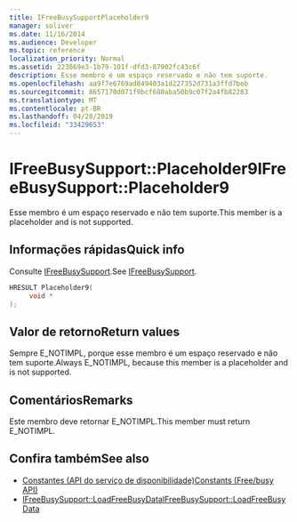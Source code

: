 ```yaml
---
title: IFreeBusySupportPlaceholder9
manager: soliver
ms.date: 11/16/2014
ms.audience: Developer
ms.topic: reference
localization_priority: Normal
ms.assetid: 223869e3-1b79-101f-dfd3-87902fc43c6f
description: Esse membro é um espaço reservado e não tem suporte.
ms.openlocfilehash: aa9f7e6769ad849403a1d227352d731a3ffd7beb
ms.sourcegitcommit: 8657170d071f9bcf680aba50b9c07f2a4fb82283
ms.translationtype: MT
ms.contentlocale: pt-BR
ms.lasthandoff: 04/28/2019
ms.locfileid: "33429653"
---
```

# <a name="ifreebusysupportplaceholder9"></a><span data-ttu-id="af8ac-103">IFreeBusySupport::Placeholder9</span><span class="sxs-lookup"><span data-stu-id="af8ac-103">IFreeBusySupport::Placeholder9</span></span>

<span data-ttu-id="af8ac-104">Esse membro é um espaço reservado e não tem suporte.</span><span class="sxs-lookup"><span data-stu-id="af8ac-104">This member is a placeholder and is not supported.</span></span>
  
## <a name="quick-info"></a><span data-ttu-id="af8ac-105">Informações rápidas</span><span class="sxs-lookup"><span data-stu-id="af8ac-105">Quick info</span></span>

<span data-ttu-id="af8ac-106">Consulte [IFreeBusySupport](ifreebusysupport.md).</span><span class="sxs-lookup"><span data-stu-id="af8ac-106">See [IFreeBusySupport](ifreebusysupport.md).</span></span>
  
```cpp
HRESULT Placeholder9( 
     void *  
);
```

## <a name="return-values"></a><span data-ttu-id="af8ac-107">Valor de retorno</span><span class="sxs-lookup"><span data-stu-id="af8ac-107">Return values</span></span>

<span data-ttu-id="af8ac-108">Sempre E_NOTIMPL, porque esse membro é um espaço reservado e não tem suporte.</span><span class="sxs-lookup"><span data-stu-id="af8ac-108">Always E_NOTIMPL, because this member is a placeholder and is not supported.</span></span>
  
## <a name="remarks"></a><span data-ttu-id="af8ac-109">Comentários</span><span class="sxs-lookup"><span data-stu-id="af8ac-109">Remarks</span></span>

<span data-ttu-id="af8ac-110">Este membro deve retornar E_NOTIMPL.</span><span class="sxs-lookup"><span data-stu-id="af8ac-110">This member must return E_NOTIMPL.</span></span>
  
## <a name="see-also"></a><span data-ttu-id="af8ac-111">Confira também</span><span class="sxs-lookup"><span data-stu-id="af8ac-111">See also</span></span>

- [<span data-ttu-id="af8ac-112">Constantes (API do serviço de disponibilidade)</span><span class="sxs-lookup"><span data-stu-id="af8ac-112">Constants (Free/busy API)</span></span>](constants-free-busy-api.md) 
- [<span data-ttu-id="af8ac-113">IFreeBusySupport::LoadFreeBusyData</span><span class="sxs-lookup"><span data-stu-id="af8ac-113">IFreeBusySupport::LoadFreeBusyData</span></span>](ifreebusysupport-loadfreebusydata.md)

